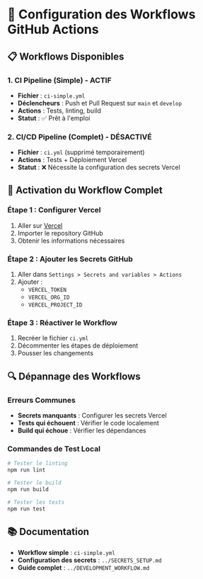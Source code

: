 # 🔧 Configuration des Workflows GitHub Actions

## 📋 **Workflows Disponibles**

### **1. CI Pipeline (Simple) - ACTIF**
- **Fichier** : `ci-simple.yml`
- **Déclencheurs** : Push et Pull Request sur `main` et `develop`
- **Actions** : Tests, linting, build
- **Statut** : ✅ Prêt à l'emploi

### **2. CI/CD Pipeline (Complet) - DÉSACTIVÉ**
- **Fichier** : `ci.yml` (supprimé temporairement)
- **Actions** : Tests + Déploiement Vercel
- **Statut** : ❌ Nécessite la configuration des secrets Vercel

## 🚀 **Activation du Workflow Complet**

### **Étape 1 : Configurer Vercel**
1. Aller sur [Vercel](https://vercel.com)
2. Importer le repository GitHub
3. Obtenir les informations nécessaires

### **Étape 2 : Ajouter les Secrets GitHub**
1. Aller dans `Settings > Secrets and variables > Actions`
2. Ajouter :
   - `VERCEL_TOKEN`
   - `VERCEL_ORG_ID`
   - `VERCEL_PROJECT_ID`

### **Étape 3 : Réactiver le Workflow**
1. Recréer le fichier `ci.yml`
2. Décommenter les étapes de déploiement
3. Pousser les changements

## 🔍 **Dépannage des Workflows**

### **Erreurs Communes**
- **Secrets manquants** : Configurer les secrets Vercel
- **Tests qui échouent** : Vérifier le code localement
- **Build qui échoue** : Vérifier les dépendances

### **Commandes de Test Local**
```bash
# Tester le linting
npm run lint

# Tester le build
npm run build

# Tester les tests
npm run test
```

## 📚 **Documentation**
- **Workflow simple** : `ci-simple.yml`
- **Configuration des secrets** : `../SECRETS_SETUP.md`
- **Guide complet** : `../DEVELOPMENT_WORKFLOW.md`
